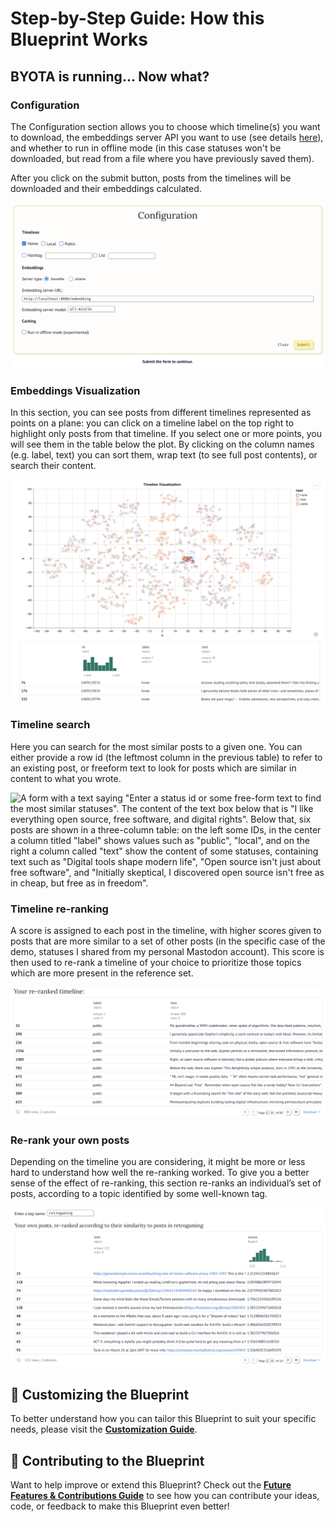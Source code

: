 # **Step-by-Step Guide: How this Blueprint Works**

## BYOTA is running... Now what?

### Configuration

The Configuration section allows you to choose which timeline(s) you want to download, the embeddings server API you want to use (see details [here](https://mozilla-ai.github.io/byota/getting-started/#step-1-running-a-local-embedding-server)), and whether to run in offline mode (in this case statuses won't be downloaded, but read from a file where you have previously saved them).

After you click on the submit button, posts from the timelines will be downloaded and their embeddings calculated.

![A configuration panel showing the sections "Timelines", "Embeddings", and "Caching"](images/configuration.png)

### Embeddings Visualization

In this section, you can see posts from different timelines represented as points on a plane: you can click on a timeline label on the top right to highlight only posts from that timeline. If you select one or more points, you will see them in the table below the plot. By clicking on the column names (e.g. label, text) you can sort them, wrap text (to see full post contents), or search their content.

![A plot depicting a 2d cloud of points with different colors (blue, orange, red). The title of the plot is "Timeline visualization". On the top right, a legenda matches each color with a different string (blue=home, orange=local, red=public). Some posts appear as selected within a rectangular area, and in a table below the plot posts id, labels, and contents are shown. Contents appear to be all related to the same topic, reading and books.](images/embeddings_viz.png)

### Timeline search

Here you can search for the most similar posts to a given one. You can either provide a row id (the leftmost column in the previous table) to refer to an existing post, or freeform text to look for posts which are similar in content to what you wrote.

![A form with a text saying "Enter a status id or some free-form text to find the most similar statuses". The content of the text box below that is "I like everything open source, free software, and digital rights". Below that, six posts are shown in a three-column table: on the left some IDs, in the center a column titled "label" shows values such as "public", "local", and on the right a column called "text" show the content of some statuses, containing text such as "Digital tools shape modern life", "Open source isn't just about free software", and "Initially skeptical, I discovered open source isn't free as in cheap, but free as in freedom".](images/search.png)


### Timeline re-ranking

A score is assigned to each post in the timeline, with higher scores given to posts that are more similar to a set of other posts (in the specific case of the demo, statuses I shared from my personal Mastodon account). This score is then used to re-rank a timeline of your choice to prioritize those topics which are more present in the reference set.

![A table, similar to the one appearing in the previous image. In this case the posts appear to belong to different topics, including the gopher protocol, algorithms, open source and free software, machine learning and AI.](images/reranking.png)

### Re-rank your own posts

Depending on the timeline you are considering, it might be more or less hard to understand how well the re-ranking worked. To give you a better sense of the effect of re-ranking, this section re-ranks an individual’s set of posts, according to a topic identified by some well-known tag.

![A text field labeled "Enter a tag name" and containing the string "retrocomputing. Below that, some text saying "Your own posts, re-ranked according to their similarity to posts in retrogaming". Below that another table, similar to the ones above, containing posts which appear to belong to different topics, the first ones more likely to be related to gaming.](images/own_rerank.png)


## 🎨 **Customizing the Blueprint**

To better understand how you can tailor this Blueprint to suit your specific needs, please visit the **[Customization Guide](customization.md)**.

## 🤝 **Contributing to the Blueprint**

Want to help improve or extend this Blueprint? Check out the **[Future Features & Contributions Guide](future-features-contributions.md)** to see how you can contribute your ideas, code, or feedback to make this Blueprint even better!
